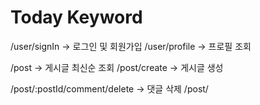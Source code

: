 # Today Keyword

/user/signIn -> 로그인 및 회원가입
/user/profile -> 프로필 조회

/post -> 게시글 최신순 조회
/post/create -> 게시글 생성

/post/:postId/comment/delete -> 댓글 삭제
/post/
